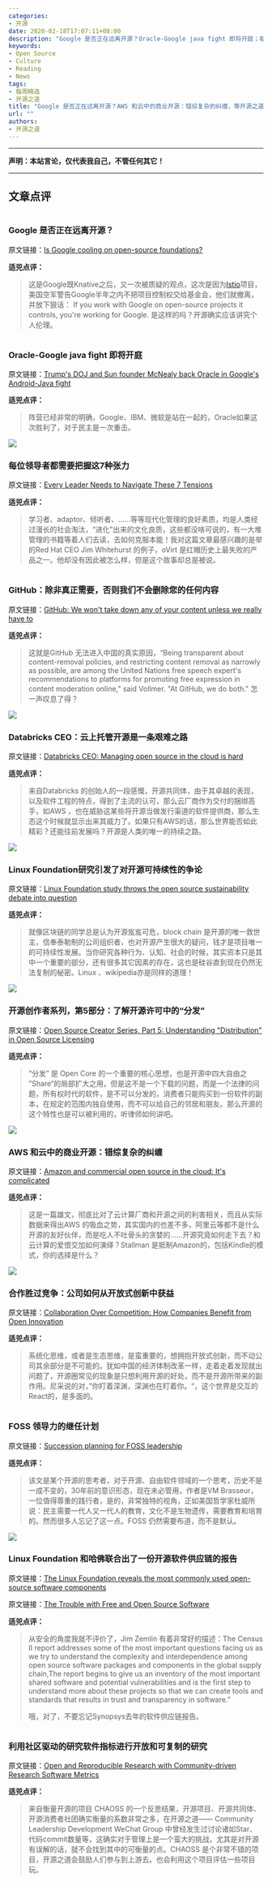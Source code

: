 ```yaml
---
categories:
- 开源
date: 2020-02-18T17:07:11+08:00
description: "Google 是否正在远离开源？Oracle-Google java fight 即将开庭；每位领导者都需要把握这7种张力；GitHub：除非真正需要，否则我们不会删除您的任何内容；Databricks CEO：云上托管开源是一条艰难之路；Linux Foundation研究引发了对开源可持续性的争论；开源创作者系列，第5部分：了解开源许可中的“分发”；AWS 和云中的商业开源：错综复杂的纠缠；合作胜过竞争：公司如何从开放式创新中获益；FOSS 领导力的继任计划；Linux Foundation 和哈佛联合出了一份开源软件供应链的报告；利用社区驱动的研究软件指标进行开放和可复制的研究"
keywords:
- Open Source
- Culture
- Reading
- News
tags:
- 每周精选
- 开源之道
title: "Google 是否正在远离开源？AWS 和云中的商业开源：错综复杂的纠缠，等开源之道一周精选2020 02 23"
url: ""
authors:
- 开源之道
---
```

---
**声明：本站言论，仅代表我自己，不管任何其它！**

---

## 文章点评

![]()

### Google 是否正在远离开源？

原文链接：[Is Google cooling on open-source foundations?](https://www.protocol.com/google-open-source-istio)

**适兕点评：**

>这是Google既Knative之后，又一次被质疑的观点，这次是因为[Istio](https://istio.io/)项目，美国空军警告Google半年之内不把项目控制权交给基金会，他们就撤离，并放下狠话： If you work with Google on open-source projects it controls, you're working for Google. 是这样的吗？开源确实应该讲究个人伦理。

![]()

### Oracle-Google java fight 即将开庭

原文链接：[Trump's DOJ and Sun founder McNealy back Oracle in Google's Android-Java fight](https://www.zdnet.com/article/trumps-doj-and-sun-founder-mcnealy-back-oracle-in-googles-android-java-fight/)

**适兕点评：**

>阵营已经非常的明确，Google、IBM、微软是站在一起的，Oracle如果这次胜利了，对于民主是一次重击。

![](https://hbr.org/resources/images/article_assets/2020/02/Feb20_20_1084548910.jpg)

### 每位领导者都需要把握这7种张力

原文链接：[Every Leader Needs to Navigate These 7 Tensions](https://hbr.org/2020/02/every-leader-needs-to-navigate-these-7-tensions)

**适兕点评：**

>学习者、adaptor、倾听者、......等等现代化管理的良好素质，均是人类经过漫长的社会淘汰，“进化”出来的文化良质，这些都没啥可说的，有一大堆管理的书籍等着人们去读，去如何克服本能！我对这篇文章最感兴趣的是举的Red Hat  CEO Jim Whitehurst 的例子，oVirt 是红帽历史上最失败的产品之一。他却没有因此被怎么样，但是这个故事却总是被说。

![]()

### GitHub：除非真正需要，否则我们不会删除您的任何内容

原文链接：[GitHub: We won't take down any of your content unless we really have to](https://www.zdnet.com/article/github-we-wont-take-down-any-of-your-content-unless-we-really-have-to/)

**适兕点评：**

>这就是GitHub 无法进入中国的真实原因，“Being transparent about content-removal policies, and restricting content removal as narrowly as possible, are among the United Nations free speech expert's recommendations to platforms for promoting free expression in content moderation online," said Vollmer. "At GitHub, we do both."  怎一声叹息了得？

![](https://itknowledgeexchange.techtarget.com/open-source-insider/files/2020/02/Ali_Ghodsi.jpg)

### Databricks CEO：云上托管开源是一条艰难之路

原文链接：[Databricks CEO: Managing open source in the cloud is hard](https://www.computerweekly.com/blog/Open-Source-Insider/Databricks-CEO-Managing-open-source-in-the-cloud-is-hard)

**适兕点评：**

>来自Databricks 的创始人的一段感慨，开源共同体，由于其卓越的表现，以及软件工程的特点，得到了主流的认可，那么云厂商作为交付的捆绑高手，如AWS ，也在威胁这某些将开源当做发行渠道的软件提供商，那么生态这个时候就显示出来其威力了。如果只有AWS的话，那么世界能否如此精彩？还能往前发展吗？开源是人类的唯一的持续之路。

![](https://tr1.cbsistatic.com/hub/i/r/2019/06/18/19e4bf9f-3ac9-4f1d-aa07-de47377c0567/resize/770x/37572ec709d6e9387317cf7c02624a12/burnout.jpg)

### Linux Foundation研究引发了对开源可持续性的争论

原文链接：[Linux Foundation study throws the open source sustainability debate into question](https://www.techrepublic.com/article/new-study-throws-the-open-source-sustainability-debate-into-question/)

**适兕点评：**

>就像区块链的同学总是认为开源岌岌可危，block chain 是开源的唯一救世主，信奉泰勒制的公司组织者，也对开源产生很大的疑问，钱才是项目唯一的可持续性发展。当你研究各种行为、认知、社会的时候，其实资本只是其中一个重要的部分，还有很多其它因素的存在，这也是硅谷直到现在仍然无法复制的秘密。Linux 、wikipedia亦是同样的道理！

![](https://coss.media/content/images/size/w2000/2020/02/Screen-Shot-2020-02-20-at-11.41.39-AM.png)

### 开源创作者系列，第5部分：了解开源许可中的“分发”

原文链接：[Open Source Creator Series, Part 5: Understanding "Distribution" in Open Source Licensing](https://coss.media/understand-distribution-open-source-licensing/)

**适兕点评：**

>“分发” 是 Open Core 的一个重要的核心思想，也是开源中四大自由之 ”Share“的局部扩大之用，但是这不是一个下载的问题，而是一个法律的问题，所有权时代的软件，是不可以分发的，消费者只能购买到一份软件的副本，在规定的范围内独自使用，而不可以给自己的邻居和朋友。那么开源的这个特性也是可以被利用的，听律师如何讲吧。

![](https://zdnet4.cbsistatic.com/hub/i/2020/02/18/3c862ff5-fe81-4013-a62d-eb073808e451/mmadt-a-virtual-machinean-economic-machine-16-638.jpg)

### AWS 和云中的商业开源：错综复杂的纠缠

原文链接：[Amazon and commercial open source in the cloud: It's complicated](https://www.zdnet.com/article/amazon-and-commercial-open-source-in-the-cloud-its-complicated/)

**适兕点评：**

>这是一篇雄文，彻底比对了云计算厂商和开源之间的利害相关，而且从实际数据来得出AWS 的吸血之势，其实国内的也差不多，阿里云等都不是什么开源的友好伙伴，而是吃人不吐骨头的贪婪的......开源究竟如何走下去？和云计算的爱恨交加如何演绎？Stallman 是抵制Amazon的，包括Kindle的模式，你的选择是什么？

![](https://3ovyg21t17l11k49tk1oma21-wpengine.netdna-ssl.com/wp-content/uploads/2020/02/collaboration1.jpeg)

### 合作胜过竞争：公司如何从开放式创新中获益

原文链接：[Collaboration Over Competition: How Companies Benefit from Open Innovation](https://devops.com/collaboration-over-competition-how-companies-benefit-from-open-innovation/)

**适兕点评：**

>系统化思维，或者是生态思维，是蛮重要的，想拥抱开放式创新，而不动公司其余部分是不可能的。犹如中国的经济体制改革一样，走着走着发现就出问题了，开源圈常见的现象是只想利用开源的好处，而不是开源所带来的副作用。尼采说的对，”你盯着深渊，深渊也在盯着你。“，这个世界是交互的React的，是多面的。

![]()

### FOSS 领导力的继任计划

原文链接：[Succession planning for FOSS leadership](https://ia803102.us.archive.org/15/items/ato2019-successionplanning/02-ato2019-successionplanning-with_speaker_notes.pdf)

**适兕点评：**

>该文是某个开源的思考者，对于开源、自由软件领域的一个思考，历史不是一成不变的，30年前的意识形态，现在未必管用，作者是VM Brasseur，一位值得尊重的践行者，是的，非常独特的视角，正如美国哲学家杜威所说：民主需要一代人又一代人的教育，文化不是生物遗传，需要教育和培育的。然而很多人忘记了这一点。FOSS 仍然需要布道，而不是默认。

![](https://sdtimes.com/wp-content/uploads/2020/02/census_bg_lowres.jpg)

###  Linux Foundation 和哈佛联合出了一份开源软件供应链的报告

原文链接：[The Linux Foundation reveals the most commonly used open-source software components](https://sdtimes.com/open-source/the-linux-foundation-reveals-the-most-commonly-open-source-software-components/)

原文链接：[The Trouble with Free and Open Source Software](https://www.darkreading.com/vulnerabilities---threats/the-trouble-with-free-and-open-source-software/d/d-id/1337082)

**适兕点评：**

>从安全的角度我就不评价了，Jim Zemlin 有着非常好的描述：The Census II report addresses some of the most important questions facing us as we try to understand the complexity and interdependence among open source software packages and components in the global supply chain,The report begins to give us an inventory of the most important shared software and potential vulnerabilities and is the first step to understand more about these projects so that we can create tools and standards that results in trust and transparency in software.”
>
>哦，对了，不要忘记Synopsys去年的软件供应链报告。

![]()

### 利用社区驱动的研究软件指标进行开放和可复制的研究

原文链接：[Open and Reproducible Research with Community-driven Research Software Metrics](https://docs.google.com/document/d/1g4-VfbIFIB9mnRfuyxhV3qAQ0DyBy1MhFTF8UklCzr0/edit#)

**适兕点评：**

>来自衡量开源的项目 CHAOSS 的一个反思结果，开源项目、开源共同体、开源消费者社团确实衡量的系数非常之多，在开源之道—— Community Leadership Development WeChat Group 中曾经发生过讨论诸如Star、代码commit数量等，这确实对于管理上是一个蛮大的挑战，尤其是对开源有误解的话，就不会找到其中的可衡量的点。CHAOSS 是个非常不错的项目，开源之道会鼓励人们参与到上游去。也会利用这个项目评估一些项目玩。